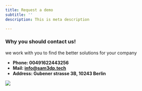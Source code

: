 ```yaml
---
title: Request a demo
subtitle: ''
description: This is meta description

---
```

### Why you should contact us!

we work with you to find the better solutions for your company 

* **Phone: 00491622443256**
* **Mail: info@sam3dp.tech**
* **Address: Gubener strasse 3B, 10243 Berlin**

![](/images/logoleiste-sibb-accelerator-forderlogos-gesamt-white-background.png)